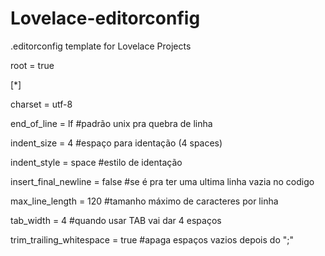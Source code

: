 # Lovelace-editorconfig
<p>.editorconfig template for Lovelace Projects</p>

<p>root = true</p>
<p>[*]</p>
<p>charset = utf-8</p>
<p>end_of_line = lf #padrão unix pra quebra de linha</p>
<p>indent_size = 4 #espaço para identação (4 spaces)</p>
<p>indent_style = space #estilo de identação</p>
<p>insert_final_newline = false #se é pra ter uma ultima linha vazia no codigo</p>
<p>max_line_length = 120 #tamanho máximo de caracteres por linha</p>
<p>tab_width = 4 #quando usar TAB vai dar 4 espaços</p>
<p>trim_trailing_whitespace = true #apaga espaços vazios depois do ";"</p>












